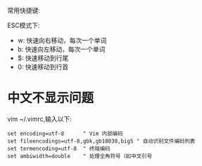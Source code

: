 常用快捷键:

ESC模式下:
- w: 快速向右移动，每次一个单词
- b: 快速向左移动，每次一个单词
- $: 快速移动到行尾
- 0: 快速移动到行首


# 中文不显示问题

vim ~/.vimrc,输入以下:
```shell
set encoding=utf-8      " Vim 内部编码
set fileencodings=utf-8,gbk,gb18030,big5 " 自动识别文件编码列表
set termencoding=utf-8  " 终端编码
set ambiwidth=double    " 处理全角符号（如中文引号
```